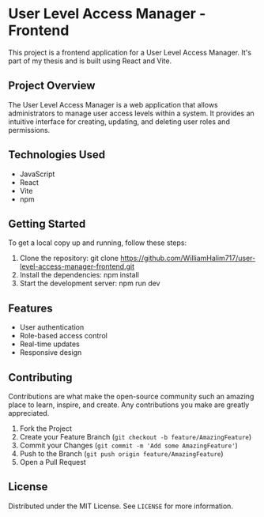 # User Level Access Manager - Frontend

This project is a frontend application for a User Level Access Manager. It's part of my thesis and is built using React and Vite.

## Project Overview

The User Level Access Manager is a web application that allows administrators to manage user access levels within a system. It provides an intuitive interface for creating, updating, and deleting user roles and permissions.

## Technologies Used

- JavaScript
- React
- Vite
- npm

## Getting Started

To get a local copy up and running, follow these steps:

1. Clone the repository:
   git clone https://github.com/WilliamHalim717/user-level-access-manager-frontend.git
2. Install the dependencies:
   npm install
3. Start the development server:
   npm run dev

## Features

- User authentication
- Role-based access control
- Real-time updates
- Responsive design

## Contributing

Contributions are what make the open-source community such an amazing place to learn, inspire, and create. Any contributions you make are greatly appreciated.

1. Fork the Project
2. Create your Feature Branch (`git checkout -b feature/AmazingFeature`)
3. Commit your Changes (`git commit -m 'Add some AmazingFeature'`)
4. Push to the Branch (`git push origin feature/AmazingFeature`)
5. Open a Pull Request

## License

Distributed under the MIT License. See `LICENSE` for more information.

